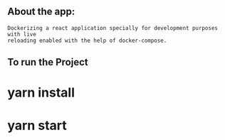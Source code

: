## About the app:

    Dockerizing a react application specially for development purposes with live
    reloading enabled with the help of docker-compose.

## To run the Project

# yarn install

# yarn start

